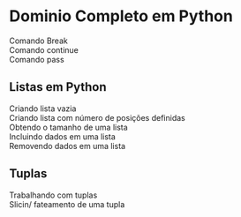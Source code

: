 # Dominio Completo em Python 
Comando Break<br>
Comando continue<br>
Comando pass<br>
<h2>Listas em Python</h2>
Criando lista vazia<br>
Criando lista com número de posições definidas<br>
Obtendo o tamanho de uma lista<br>
Incluindo dados em uma lista<br>
Removendo dados em uma lista<br>
<h2>Tuplas</h2>
Trabalhando com tuplas<br>
Slicin/ fateamento de uma tupla
